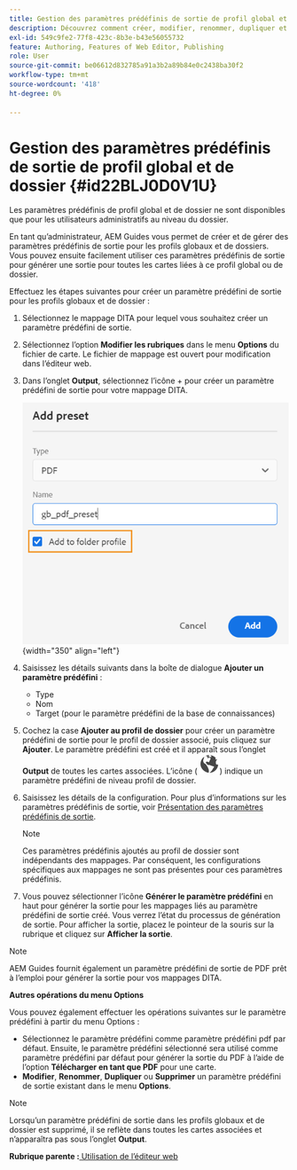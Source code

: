 ```yaml
---
title: Gestion des paramètres prédéfinis de sortie de profil global et de dossier
description: Découvrez comment créer, modifier, renommer, dupliquer et supprimer des paramètres prédéfinis de sortie de profil de dossier et global en tant qu’utilisateurs administrateurs dans AEM Guides.
exl-id: 549c9fe2-77f8-423c-8b3e-b43e56055732
feature: Authoring, Features of Web Editor, Publishing
role: User
source-git-commit: be06612d832785a91a3b2a89b84e0c2438ba30f2
workflow-type: tm+mt
source-wordcount: '418'
ht-degree: 0%

---
```


# Gestion des paramètres prédéfinis de sortie de profil global et de dossier {#id22BLJ0D0V1U}

Les paramètres prédéfinis de profil global et de dossier ne sont disponibles que pour les utilisateurs administratifs au niveau du dossier.

En tant qu’administrateur, AEM Guides vous permet de créer et de gérer des paramètres prédéfinis de sortie pour les profils globaux et de dossiers. Vous pouvez ensuite facilement utiliser ces paramètres prédéfinis de sortie pour générer une sortie pour toutes les cartes liées à ce profil global ou de dossier.

Effectuez les étapes suivantes pour créer un paramètre prédéfini de sortie pour les profils globaux et de dossier :

1. Sélectionnez le mappage DITA pour lequel vous souhaitez créer un paramètre prédéfini de sortie.
1. Sélectionnez l’option **Modifier les rubriques** dans le menu **Options** du fichier de carte. Le fichier de mappage est ouvert pour modification dans l’éditeur web.
1. Dans l’onglet **Output**, sélectionnez l’icône + pour créer un paramètre prédéfini de sortie pour votre mappage DITA.

   ![](images/add-global-output-preset.png){width="350" align="left"}

1. Saisissez les détails suivants dans la boîte de dialogue **Ajouter un paramètre prédéfini** :
   - Type
   - Nom
   - Target \(pour le paramètre prédéfini de la base de connaissances\)
1. Cochez la case **Ajouter au profil de dossier** pour créer un paramètre prédéfini de sortie pour le profil de dossier associé, puis cliquez sur **Ajouter**. Le paramètre prédéfini est créé et il apparaît sous l’onglet **Output** de toutes les cartes associées. L’icône \( ![](images/global-preset-icon.svg)\) indique un paramètre prédéfini de niveau profil de dossier.
1. Saisissez les détails de la configuration. Pour plus d’informations sur les paramètres prédéfinis de sortie, voir [Présentation des paramètres prédéfinis de sortie](./generate-output-understand-presets.md).

   >[!NOTE]
   >
   > Ces paramètres prédéfinis ajoutés au profil de dossier sont indépendants des mappages. Par conséquent, les configurations spécifiques aux mappages ne sont pas présentes pour ces paramètres prédéfinis.

1. Vous pouvez sélectionner l’icône **Générer le paramètre prédéfini** en haut pour générer la sortie pour les mappages liés au paramètre prédéfini de sortie créé. Vous verrez l’état du processus de génération de sortie. Pour afficher la sortie, placez le pointeur de la souris sur la rubrique et cliquez sur **Afficher la sortie**.

>[!NOTE]
>
> AEM Guides fournit également un paramètre prédéfini de sortie de PDF prêt à l’emploi pour générer la sortie pour vos mappages DITA.

**Autres opérations du menu Options**

Vous pouvez également effectuer les opérations suivantes sur le paramètre prédéfini à partir du menu Options :

- Sélectionnez le paramètre prédéfini comme paramètre prédéfini pdf par défaut. Ensuite, le paramètre prédéfini sélectionné sera utilisé comme paramètre prédéfini par défaut pour générer la sortie du PDF à l’aide de l’option **Télécharger en tant que PDF** pour une carte.
- **Modifier**, **Renommer**, **Dupliquer** ou **Supprimer** un paramètre prédéfini de sortie existant dans le menu **Options**.

>[!NOTE]
>
> Lorsqu’un paramètre prédéfini de sortie dans les profils globaux et de dossier est supprimé, il se reflète dans toutes les cartes associées et n’apparaîtra pas sous l’onglet **Output**.

**Rubrique parente :**[ Utilisation de l’éditeur web](web-editor.md)
